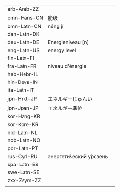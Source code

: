 | | | |
|-|-|-|
| arb-Arab-ZZ |  |  |
| cmn-Hans-CN | 能级 |  |
| cmn-Latn-CN | néng jí |  |
| dan-Latn-DK |  |  |
| deu-Latn-DE | Energieniveau [n] |  |
| eng-Latn-US | energy level |  |
| fin-Latn-FI |  |  |
| fra-Latn-FR | niveau d'énergie |  |
| heb-Hebr-IL |  |  |
| hin-Deva-IN |  |  |
| ita-Latn-IT |  |  |
| jpn-Hrkt-JP | エネルギーじゅんい |  |
| jpn-Jpan-JP | エネルギー準位 |  |
| kor-Hang-KR |  |  |
| kor-Kore-KR |  |  |
| nld-Latn-NL |  |  |
| nob-Latn-NO |  |  |
| por-Latn-PT |  |  |
| rus-Cyrl-RU | энергети́ческий у́ровень |  |
| spa-Latn-ES |  |  |
| swe-Latn-SE |  |  |
| zxx-Zsym-ZZ |  |  |
|  |  |  |
